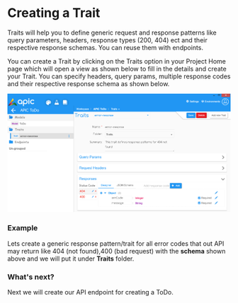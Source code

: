# Creating a Trait

Traits will help you to define generic request and response patterns like query parameters, headers, response types \(200, 404\) ect and their respective response schemas. You can reuse them with endpoints.

You can create a Trait by clicking on the Traits option in your Project Home page which will open a view as shown below to fill in the details and create your Trait. You can specify headers, query params, multiple response codes and their respective response schema as shown below.

![](/assets/APIC-create-trait.PNG)



### Example

Lets create a generic response pattern\/trait for all error codes that out API may return like 404 \(not found\),400 \(bad request\) with the **schema** shown above and we will put it under **Traits** folder.

### What's next?

Next we will create our API endpoint for creating a ToDo.

